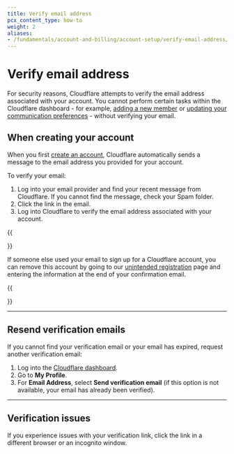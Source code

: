 ```yaml
---
title: Verify email address
pcx_content_type: how-to
weight: 2
aliases:
- /fundamentals/account-and-billing/account-setup/verify-email-address/
---
```


# Verify email address

For security reasons, Cloudflare attempts to verify the email address associated with your account. You cannot perform certain tasks within the Cloudflare dashboard - for example, [adding a new member](/fundamentals/setup/manage-members/manage/#add-account-members) or [updating your communication preferences](/fundamentals/setup/account-setup/customize-account/communication-preference/) - without verifying your email.

## When creating your account

When you first [create an account](/fundamentals/account-and-billing/account-setup/create-account/), Cloudflare automatically sends a message to the email address you provided for your account.

To verify your email:

1. Log into your email provider and find your recent message from Cloudflare. If you cannot find the message, check your Spam folder.
2. Click the link in the email.
3. Log into Cloudflare to verify the email address associated with your account.

{{<Aside type="note">}}

If someone else used your email to sign up for a Cloudflare account, you can remove this account by going to our [unintended registration](https://dash.cloudflare.com/unintended-registration) page and entering the information at the end of your confirmation email.

{{</Aside>}}

---

## Resend verification emails

If you cannot find your verification email or your email has expired, request another verification email:

1. Log into the [Cloudflare dashboard](https://dash.cloudflare.com).
2. Go to **My Profile**.
3. For **Email Address**, select **Send verification email** (if this option is not available, your email has already been verified).

---

## Verification issues

If you experience issues with your verification link, click the link in a different browser or an incognito window.